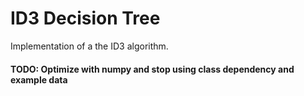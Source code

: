 # ID3 Decision Tree 

Implementation of a the ID3 algorithm.

#### TODO: Optimize with numpy and stop using class dependency and example data
